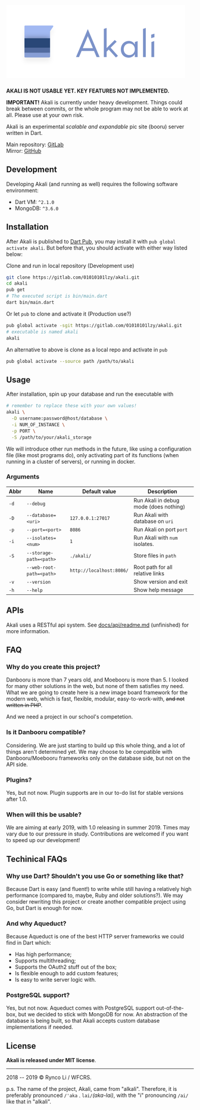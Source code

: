 # ![Akali](res/akali_logo_long.png)

**AKALI IS NOT USABLE YET. KEY FEATURES NOT IMPLEMENTED.**

**IMPORTANT!** 
Akali is currently under heavy development. 
Things could break between commits, or the whole program may not be able to work at all. 
Please use at your own risk.



Akali is an experimental _scalable and expandable_ pic site (booru) server written in Dart.

Main repository: [GitLab](https://gitlab.com/01010101lzy/akali)  
Mirror: [GitHub](https://github.com/01010101lzy/akali)

## Development

Developing Akali (and running as well) requires the following software environment:

- Dart VM: `^2.1.0`
- MongoDB: `^3.6.0`

## Installation

After Akali is published to [Dart Pub](https://pub.dartlang.com/), you may install it with `pub global activate akali`. But before that, you should activate with either way listed below:


Clone and run in local repository (Development use)
```sh
git clone https://gitlab.com/01010101lzy/akali.git
cd akali
pub get
# The executed script is bin/main.dart
dart bin/main.dart
```

Or let `pub` to clone and activate it (Production use?)

```sh
pub global activate -sgit https://gitlab.com/01010101lzy/akali.git
# executable is named akali
akali
```

An alternative to above is clone as a local repo and activate in `pub`

```sh
pub global activate --source path /path/to/akali
```


## Usage

After installation, spin up your database and run the executable with

```sh
# remember to replace these with your own values!
akali \
  -D username:password@host/database \
  -i NUM_OF_INSTANCE \
  -p PORT \
  -S /path/to/your/akali_storage
```

We will introduce other run methods in the future, like using a configuration file (like most programs do), only activating part of its functions (when running in a cluster of servers), or running in docker.

### Arguments

| Abbr | Name                     | Default value            | Description                            |
|------|--------------------------|--------------------------|----------------------------------------|
| `-d` | `--debug`                |                          | Run Akali in debug mode (does nothing) |
| `-D` | `--database=<uri>`       | `127.0.0.1:27017`        | Run Akali with database on `uri`       |
| `-p` | `--port=<port>`          | `8086`                   | Run Akali on port `port`               |
| `-i` | `--isolates=<num>`       | `1`                      | Run Akali with `num` isolates.         |
| `-S` | `--storage-path=<path>`  | `./akali/`               | Store files in `path`                  |
|      | `--web-root-path=<path>` | `http://localhost:8086/` | Root path for all relative links       |
| `-v` | `--version`              |                          | Show version and exit                  |
| `-h` | `--help`                 |                          | Show help message                      |

## APIs

Akali uses a RESTful api system. See [docs/api/readme.md]() (unfinished) for more information.

## FAQ

### Why do you create this project?

Danbooru is more than 7 years old, and Moebooru is more than 5. I looked for many other solutions in the web, but none of them satisfies my need. What we are going to create here is a new image board framework for the modern web, which is fast, flexible, modular, easy-to-work-with, ~~and not written in PHP~~.

And we need a project in our school's competetion.



### Is it Danbooru compatible?

Considering. We are just starting to build up this whole thing, and a lot of things aren't determined yet. We may choose to be compatible with Danbooru/Moebooru frameworks only on the database side, but not on the API side.

### Plugins?

Yes, but not now. Plugin supports are in our to-do list for stable versions after 1.0.

### When will this be usable?

We are aiming at early 2019, with 1.0 releasing in summer 2019. Times may vary due to our pressure in study. Contributions are welcomed if you want to speed up our development!

## Techinical FAQs

### Why use Dart? Shouldn't you use Go or something like that?

Because Dart is easy (and fluent!) to write while still having a relatively high performance (compared to, maybe, Ruby and older solutions?). We may consider rewriting this project or create another compatible project using Go, but Dart is enough for now.

### And why Aqueduct?

Because Aqueduct is one of the best HTTP server frameworks we could find in Dart which:

- Has high performance;
- Supports multithreading;
- Supports the OAuth2 stuff out of the box;
- Is flexible enough to add custom features;
- Is easy to write server logic with.

### PostgreSQL support?

Yes, but not now. Aqueduct comes with PostgreSQL support out-of-the-box, but we decided to stick with MongoDB for now. An abstraction of the database is being built, so that Akali accepts custom database implementations if needed.

## License

**Akali is released under MIT license**.

---

2018 -- 2019 © Rynco Li / WFCRS.

p.s. The name of the project, Akali, came from "alkali". Therefore, it is preferably pronounced `/'aka﹑lai/`_(aka-lai)_, with the "i" pronouncing `/ai/` like that in "alkali".
